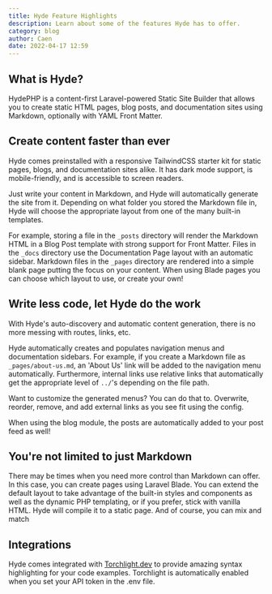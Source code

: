 ```yaml
---
title: Hyde Feature Highlights
description: Learn about some of the features Hyde has to offer.
category: blog
author: Caen
date: 2022-04-17 12:59
---
```


## What is Hyde?

HydePHP is a content-first Laravel-powered Static Site Builder that allows you to create static HTML pages, blog posts, and documentation sites using Markdown, optionally with YAML Front Matter. 


## Create content faster than ever

Hyde comes preinstalled with a responsive TailwindCSS starter kit for static pages, blogs, and documentation sites alike. It has dark mode support, is mobile-friendly, and is accessible to screen readers.

Just write your content in Markdown, and Hyde will automatically generate the site from it. Depending on what folder you stored the Markdown file in, Hyde will choose the appropriate layout from one of the many built-in templates.

For example, storing a file in the `_posts` directory will render the Markdown HTML in a Blog Post template with strong support for Front Matter. Files in the `_docs` directory use the Documentation Page layout with an automatic sidebar. Markdown files in the `_pages` directory are rendered into a simple blank page putting the focus on your content. When using Blade pages you can choose which layout to use, or create your own!

## Write less code, let Hyde do the work
With Hyde's auto-discovery and automatic content generation, there is no more messing with routes, links, etc.

Hyde automatically creates and populates navigation menus and documentation sidebars.
For example, if you create a Markdown file as `_pages/about-us.md`, an 'About Us' link will be added to the navigation menu automatically.
Furthermore, internal links use relative links that automatically get the appropriate level of `../`'s depending on the file path.

Want to customize the generated menus? You can do that to. Overwrite, reorder, remove, and add external links as you see fit using the config.

When using the blog module, the posts are automatically added to your post feed as well!

## You're not limited to just Markdown
There may be times when you need more control than Markdown can offer. In this case, you can create pages using Laravel Blade. You can extend the default layout to take advantage of the built-in styles and components as well as the dynamic PHP templating, or if you prefer, stick with vanilla HTML. Hyde will compile it to a static page. And of course, you can mix and match

## Integrations
Hyde comes integrated with [Torchlight.dev](https://torchlight.dev) to provide amazing syntax highlighting for your code examples. Torchlight is automatically enabled when you set your API token in the .env file.
